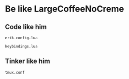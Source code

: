 # Be like LargeCoffeeNoCreme

## Code like him

```
erik-config.lua

keybindings.lua
````

## Tinker like him

`tmux.conf`
